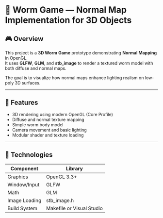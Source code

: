 # 🐍 Worm Game — Normal Map Implementation for 3D Objects

## 🎮 Overview
This project is a **3D Worm Game** prototype demonstrating **Normal Mapping** in OpenGL.  
It uses **GLFW**, **GLM**, and **stb_image** to render a textured worm model with both diffuse and normal maps.  

The goal is to visualize how normal maps enhance lighting realism on low-poly 3D surfaces.

---

## 🧱 Features
- 3D rendering using modern OpenGL (Core Profile)
- Diffuse and normal texture mapping
- Simple worm body model
- Camera movement and basic lighting
- Modular shader and texture loading

---

## 🧩 Technologies
| Component | Library |
|------------|----------|
| Graphics | OpenGL 3.3+ |
| Window/Input | GLFW |
| Math | GLM |
| Image Loading | stb_image.h |
| Build System | Makefile or Visual Studio |



